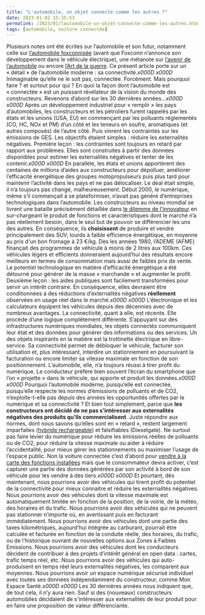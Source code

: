 ```yaml
---
title: "L'automobile, un objet connecté comme les autres ?"
date: 2023-01-02 15:35:53
permalink: /2023/01/lautomobile-un-objet-connecte-comme-les-autres.html
tags: [automobile, voiture connectée]
---
```


Plusieurs notes ont été écrites sur l’automobile et son futur, notamment celle sur <a href="https://gabrielplassat.github.io/transportsdufutur/2018/08/lautomobile-foxconnisee.html" target="_blank" rel="noopener">l’automobile foxconnisée</a> (avant que Foxconn n’annonce son développement dans le véhicule électrique), une métanote sur <a href="https://gabrielplassat.github.io/transportsdufutur/2012/07/lavenir-de-lautomobile.html" target="_blank" rel="noopener">l’avenir de l’automobile</a> ou encore <a href="https://gabrielplassat.github.io/transportsdufutur/2017/09/guerre-monde-numerique.html" target="_blank" rel="noopener">l’Art de la guerre</a>. Ce présent article porte sur un « détail » de l’automobile moderne : sa connectivité._x000D_
_x000D_
Inimaginable qu’elle ne le soit pas, connectée. Forcément. Mais pourquoi faire ? et surtout pour qui ? En quoi la façon dont l’automobile est « connectée » est un puissant révélateur de la vision du monde des constructeurs. Revenons d’abord sur les 30 dernières années…<!--more-->_x000D_
_x000D_
Après un développement industriel pour « remplir » les pays d’automobiles, les constructeurs et les pétroliers furent rappelés par les états et les unions (USA, EU) en commençant par les polluants réglementés (CO, HC, NOx et PM) d’un côté et les teneurs en soufre, aromatiques (et autres composés) de l’autre côté. Puis vinrent les contraintes sur les émissions de GES. Les objectifs étaient simples : réduire les externalités négatives. Première leçon : les contraintes sont toujours en retard par rapport aux problèmes. Elles sont construites à partir des données disponibles pour estimer les externalités négatives et tenter de les contenir._x000D_
_x000D_
En parallèle, les états et unions apportèrent des centaines de millions d’aides aux constructeurs pour dépolluer, améliorer l’efficacité énergétique des groupes motopropulseurs puis plus tard pour maintenir l’activité dans les pays et ne pas délocaliser. Le deal était simple, il n’a toujours pas changé, malheureusement. Début 2000, le numérique, même s’il commençait à se plateformiser, n’avait pas généré d’entreprises technologiques dans l’automobile. Les constructeurs au niveau mondial se livrent une bataille précisément détaillée dans <a href="https://www.icopilots.com/le-dilemme-de-linnovateur/" target="_blank" rel="noopener">le dilemme de l’innovateur</a> en sur-chargeant le produit de fonctions et caractéristiques dont le marché n’a pas réellement besoin, dans le seul but de pouvoir se différencier les uns des autres. En conséquence, ils <strong>choisissent</strong> de produire et vendre principalement des SUV, lourds à faible efficience énergétique, en moyenne au prix d'un bon fromage à 23 €/kg. Dès les années 1980, l’ADEME (AFME) finançait des programmes de véhicule à moins de 2 litres aux 100km. Ces véhicules légers et efficients donneraient aujourd’hui des résultats encore meilleurs en termes de consommation mais aussi de faibles prix de vente. Le potentiel technologique en matière d’efficacité énergétique a été détourné pour générer de la masse « marchande » et augmenter le profit. Deuxième leçon : les aides publiques sont facilement transformées pour servir un intérêt contraire. En conséquence, elles devraient être conditionnées à des réductions d’externalités négatives <strong>réellement</strong> observées en usage réel dans le marché._x000D_
_x000D_
L’électronique et les calculateurs équipent les véhicules depuis des décennies avec de nombreux avantages. La connectivité, quant à elle, est récente. Elle procède d’une logique complètement différente. S’appuyant sur des infrastructures numériques mondiales, les objets connectés communiquent leur état et des données pour générer des informations ou des services. Un des objets inspirants en la matière est la trottinette électrique en libre-service. Sa connectivité permet de débloquer le véhicule, facturer son utilisation et, plus intéressant, interdire un stationnement en poursuivant la facturation ou encore limiter sa vitesse maximale en fonction de son positionnement. L’automobile, elle, n’a toujours réussi à tirer profit du numérique. Le conducteur préfère bien souvent l’écran du smartphone que l’on « projette » dans le véhicule, qui apporte et produit les données._x000D_
_x000D_
Pourquoi l’automobile moderne, puisqu’elle est connectée, puisqu’elle respecte les normes d’émissions de polluants et de CO2, n’exploite-t-elle pas depuis des années les opportunités offertes par le numérique et sa connectivité ? Et bien tout simplement, parce que <strong>les constructeurs ont décidé de ne pas s’intéresser aux externalités négatives des produits qu’ils commercialisent</strong>. Juste répondre aux normes, dont nous savons qu’elles sont en « retard », restent largement imparfaites (<a href="https://www.lesnumeriques.com/voiture/l-europe-souhaiterait-revoir-l-homologation-tres-optimiste-des-voitures-hybrides-rechargeables-n176241.html" target="_blank" rel="noopener">hybride rechargeable</a>) et falsifiables (Dieselgate). Ne surtout pas faire levier du numérique pour réduire les émissions réelles de polluants ou de CO2, pour réduire la vitesse maximale ou aider à réduire l’accidentalité, pour mieux gérer les stationnements ou maximiser l’usage de l’espace public. Non la voiture connectée c’est d’abord pour <a href="https://www.bmw.co.kr/ko/shop/ls/cp/connected-drive" target="_blank" rel="noopener">vendre à la carte des fonctions installées</a> mais que le consommateur devra activer, c’est capturer une partie des données générées par son activité à bord de son véhicule pour les vendre à des tiers._x000D_
_x000D_
Et pourtant, dès maintenant, nous pourrions avoir des véhicules qui tirent profit du potentiel de la connectivité pour mieux connaitre et réduire les externalités négatives. Nous pourrions avoir des véhicules dont la vitesse maximale est automatiquement limitée en fonction de la position, de la voirie, de la météo, des horaires et du trafic. Nous pourrions avoir des véhicules qui ne peuvent pas stationner n’importe où, en avertissant puis en facturant immédiatement. Nous pourrions avoir des véhicules dont une partie des taxes kilométriques, aujourd’hui intégrée au carburant, pourrait être calculée et facturée en fonction de la conduite réelle, des horaires, du trafic, ou de l'historique ouvrant de nouvelles options aux Zones à Faibles Emissions. Nous pourrions avoir des véhicules dont les conducteurs décident de contribuer à des projets d’intérêt général en open data : cartes, trafic temps réel, etc. Nous pourrions avoir des véhicules qui auto-produisent en temps réel leurs externalités négatives, les comparent aux moyennes. Nous pourrions avoir un espace numérique sécurisé individuel avec toutes ses données indépendamment du constructeur, comme Mon Espace Santé._x000D_
_x000D_
Les 30 dernières années nous indiquent que, de tout cela, il n’y aura rien. Sauf si des (nouveaux) constructeurs automobiles décidaient de s'intéresser aux externalités de leur produit pour en faire une proposition de valeur différenciante.
